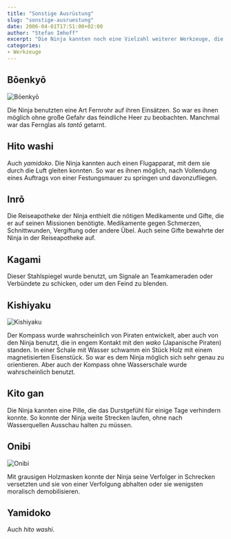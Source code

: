 ```yaml
---
title: "Sonstige Ausrüstung"
slug: "sonstige-ausruestung"
date: 2006-04-01T17:51:00+02:00
author: "Stefan Imhoff"
excerpt: "Die Ninja kannten noch eine Vielzahl weiterer Werkzeuge, die sie auf ihren Einsätzen benutzten. Vom Fernglas, über Kompass bis hin zur Reiseapotheke."
categories:
- Werkzeuge
---
```


## Bōenkyō

![Bōenkyō](/assets/images/artikel/werkzeuge-boenkyo.jpg)

Die Ninja benutzten eine Art Fernrohr auf ihren Einsätzen. So war es ihnen möglich ohne große Gefahr das feindliche Heer zu beobachten. Manchmal war das Fernglas als *tantō* getarnt.


## Hito washi

Auch *yamidoko*. Die Ninja kannten auch einen Flugapparat, mit dem sie durch die Luft gleiten konnten. So war es ihnen möglich, nach Vollendung eines Auftrags von einer Festungsmauer zu springen und davonzufliegen.


## Inrō

Die Reiseapotheke der Ninja enthielt die nötigen Medikamente und Gifte, die er auf seinen Missionen benötigte. Medikamente gegen Schmerzen, Schnittwunden, Vergiftung oder andere Übel. Auch seine Gifte bewahrte der Ninja in der Reiseapotheke auf.


## Kagami

Dieser Stahlspiegel wurde benutzt, um Signale an Teamkameraden oder Verbündete zu schicken, oder um den Feind zu blenden.


## Kishiyaku

![Kishiyaku](/assets/images/artikel/werkzeuge-kishiyaku.jpg)

Der Kompass wurde wahrscheinlich von Piraten entwickelt, aber auch von den Ninja benutzt, die in engem Kontakt mit den *wako* (Japanische Piraten) standen. In einer Schale mit Wasser schwamm ein Stück Holz mit einem magnetisierten Eisenstück. So war es dem Ninja möglich sich sehr genau zu orientieren. Aber auch der Kompass ohne Wasserschale wurde wahrscheinlich benutzt.


## Kito gan

Die Ninja kannten eine Pille, die das Durstgefühl für einige Tage verhindern konnte. So konnte der Ninja weite Strecken laufen, ohne nach Wasserquellen Ausschau halten zu müssen.


## Onibi

![Onibi](/assets/images/artikel/werkzeuge-onibi.jpg)

Mit grausigen Holzmasken konnte der Ninja seine Verfolger in Schrecken versetzten und sie von einer Verfolgung abhalten oder sie wenigsten moralisch demobilisieren.


## Yamidoko

Auch *hito washi*.
